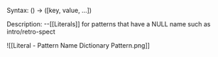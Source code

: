 Syntax:
() -> (\[key, value, ...])

Description:
\--[[Literals]] for patterns that have a NULL name such as intro/retro-spect

![[Literal - Pattern Name Dictionary Pattern.png]]